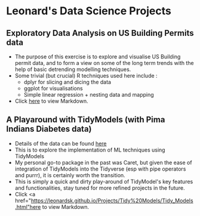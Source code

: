 # Leonard's Data Science Projects

## Exploratory Data Analysis on US Building Permits data
  - The purpose of this exercise is to explore and visualise US Building permit data, and to form a view on some of the long term trends with the help of basic detrending modelling techniques.
  - Some trivial (but crucial) R techniques used here include :
    - dplyr for slicing and dicing the data
    - ggplot for visualisations
    - Simple linear regression + nesting data and mapping
  - Click <a href="https://leonardsk.github.io/Projects/Building%20Permits/BuildingPermits_EDA.html">here</a> to view Markdown.
  
## A Playaround with TidyModels (with Pima Indians Diabetes data)
   - Details of the data can be found <a href="http://math.furman.edu/~dcs/courses/math47/R/library/mlbench/html/PimaIndiansDiabetes.html">here</a>
   - This is to explore the implementation of ML techniques using TidyModels
   - My personal go-to package in the past was Caret, but given the ease of integration of TidyModels into the Tidyverse (esp with pipe operators and purrr), it is certainly worth the transition. 
   - This is simply a quick and dirty play-around of TidyModel's key features and functionalities, stay tuned for more refined projects in the future.
   - Click <a href="https://leonardsk.github.io/Projects/Tidy%20Models/Tidy_Models.html"here</a> to view Markdown.
